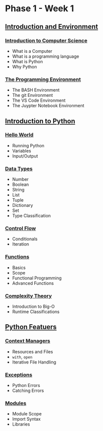 # Phase 1 - Week 1

## [Introduction and Environment](https://github.com/ByteAcademyCo/Phase1-Python/tree/master/Week%201/Introduction%20and%20Environment)
### [Introduction to Computer Science](https://github.com/ByteAcademyCo/Phase1-Python/blob/master/Week%201/Introduction%20and%20Environment/Slides/Introduction-to-Computer-Science.md)
* What is a Computer
* What is a programming language
* What is Python
* Why Python

### [The Programming Environment](https://github.com/ByteAcademyCo/Phase1-Python/blob/master/Week%201/Introduction%20and%20Environment/Slides/The-Programming-Environment.md)
* The BASH Environment
* The git Environment
* The VS Code Environment
* The Juypter Notebook Environment

## [Introduction to Python](https://github.com/ByteAcademyCo/Phase1-Python/tree/master/Week%201/Introduction%20To%20Python)
### [Hello World](https://github.com/ByteAcademyCo/Phase1-Python/blob/master/Week%201/Introduction%20To%20Python/Slides/Hello-World.md)
* Running Python
* Variables
* Input/Output

### [Data Types](https://github.com/ByteAcademyCo/Phase1-Python/blob/master/Week%201/Introduction%20To%20Python/Slides/Data-Types.md)
* Number
* Boolean
* String
* List
* Tuple
* Dictionary
* Set
* Type Classification

### [Control Flow](https://github.com/ByteAcademyCo/Phase1-Python/blob/master/Week%201/Introduction%20To%20Python/Slides/Control-Flow.md)
* Conditionals
* Iteration

### [Functions](https://github.com/ByteAcademyCo/Phase1-Python/blob/master/Week%201/Introduction%20To%20Python/Slides/Functions.md)
* Basics
* Scope
* Functional Programming
* Advanced Functions

### [Complexity Theory](https://github.com/ByteAcademyCo/Phase1-Python/blob/master/Week%201/Introduction%20To%20Python/Slides/Complexity-Theory.md)
* Introduction to Big-O
* Runtime Classifications

## [Python Featuers](https://github.com/ByteAcademyCo/Phase1-Python/tree/master/Week%201/Python%20Features)
### [Context Managers](https://github.com/ByteAcademyCo/Phase1-Python/blob/master/Week%201/Python%20Features/Slides/Context-Managers.md)
* Resources and Files
* ```with```, ```open```
* Iterative File Handling

### [Exceptions](https://github.com/ByteAcademyCo/Phase1-Python/blob/master/Week%201/Python%20Features/Slides/Exceptions.md)
* Python Errors
* Catching Errors

### [Modules](https://github.com/ByteAcademyCo/Phase1-Python/blob/master/Week%201/Python%20Features/Slides/Modules.md)
* Module Scope
* Import Syntax
* Libraries
